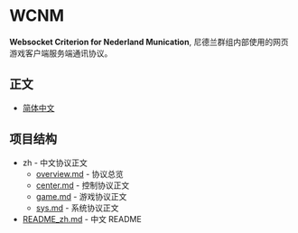
# WCNM

**Websocket Criterion for Nederland Munication**, 尼德兰群组内部使用的网页游戏客户端服务端通讯协议。

## 正文

* [简体中文](zh/overview.md)

## 项目结构

* zh - 中文协议正文
  * [overview.md](zh/overview.md) - 协议总览
  * [center.md](zh/center.md) - 控制协议正文
  * [game.md](zh/game.md) - 游戏协议正文
  * [sys.md](zh/sys.md) - 系统协议正文
* [README_zh.md](README_zh.md) - 中文 README

